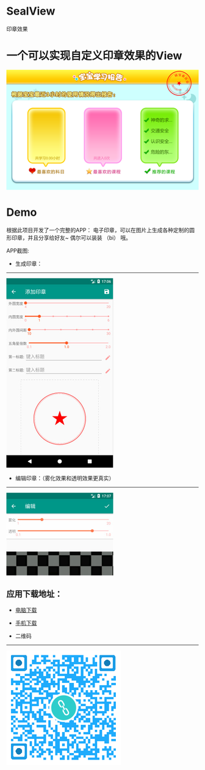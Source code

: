 # SealView
印章效果

# 一个可以实现自定义印章效果的View
![github](https://github.com/HYY-yu/SealView/blob/master/20170704.png "github")


# Demo
根据此项目开发了一个完整的APP： 电子印章，可以在图片上生成各种定制的圆形印章，并且分享给好友~ 偶尔可以装装 （bi） 哦。

APP截图:

* 生成印章：
--- 
![ding](https://github.com/HYY-yu/SealView/blob/master/界面1.jpg)
 
* 编辑印章：（雾化效果和透明效果更真实）
--- 
![ding](https://github.com/HYY-yu/SealView/blob/master/界面2.jpg)

## 应用下载地址：
* [电脑下载](http://android.myapp.com/myapp/detail.htm?apkName=com.dream.yufeng.papapa)
* [手机下载](http://a.app.qq.com/o/simple.jsp?pkgname=com.dream.yufeng.papapa)

* 二维码
--- 
![ding](https://github.com/HYY-yu/SealView/blob/master/erweima.png)
